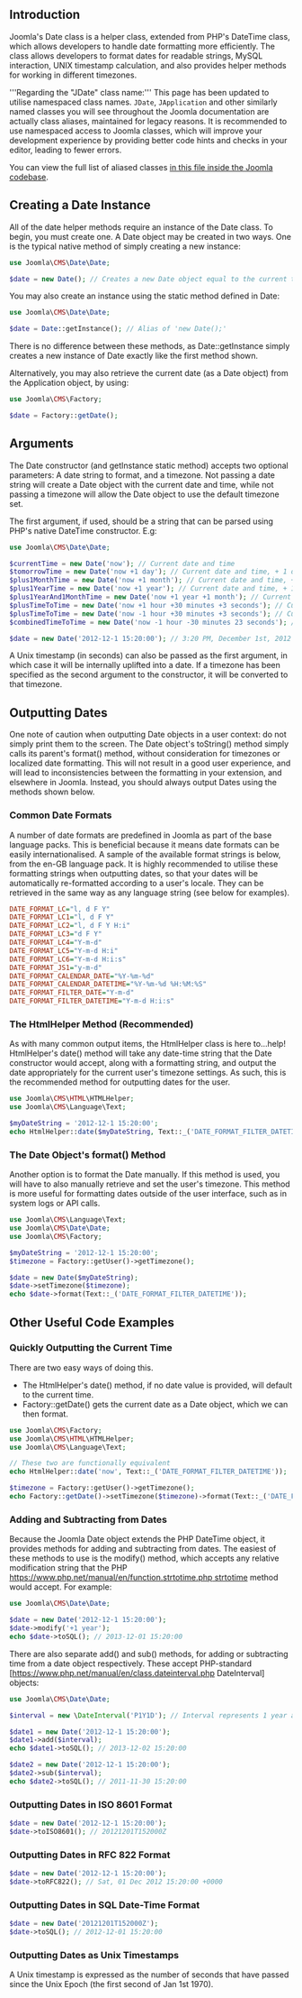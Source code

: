 <!-- Filename: How_to_use_JDate / Display title: How to use the Date class-->

## Introduction
Joomla's Date class is a helper class, extended from PHP's DateTime class, which allows developers to handle date formatting more efficiently. The class allows developers to format dates for readable strings, MySQL interaction, UNIX timestamp calculation, and also provides helper methods for working in different timezones.

'''Regarding the "JDate" class name:''' This page has been updated to utilise namespaced class names. `JDate`, `JApplication` and other similarly named classes you will see throughout the Joomla documentation are actually class aliases, maintained for legacy reasons. It is recommended to use namespaced access to Joomla classes, which will improve your development experience by providing better code hints and checks in your editor, leading to fewer errors. 

You can view the full list of aliased classes [in this file inside the Joomla codebase](https://github.com/joomla/joomla-cms/blob/staging/libraries/classmap.php).

## Creating a Date Instance
All of the date helper methods require an instance of the Date class. To begin, you must create one. A Date object may be created in two ways. One is the typical native method of simply creating a new instance:

```php
use Joomla\CMS\Date\Date;

$date = new Date(); // Creates a new Date object equal to the current time.
```

You may also create an instance using the static method defined in Date:

```php
use Joomla\CMS\Date\Date;

$date = Date::getInstance(); // Alias of 'new Date();'
```

There is no difference between these methods, as Date::getInstance simply creates a new instance of Date exactly like the first method shown.

Alternatively, you may also retrieve the current date (as a Date object) from the Application object, by using:
```php
use Joomla\CMS\Factory;

$date = Factory::getDate();
```

## Arguments

The Date constructor (and getInstance static method) accepts two optional parameters: A date string to format, and a timezone. Not passing a date string will create a Date object with the current date and time, while not passing a timezone will allow the Date object to use the default timezone set.

The first argument, if used, should be a string that can be parsed using PHP's native DateTime constructor. E.g:
```php
use Joomla\CMS\Date\Date;

$currentTime = new Date('now'); // Current date and time
$tomorrowTime = new Date('now +1 day'); // Current date and time, + 1 day.
$plus1MonthTime = new Date('now +1 month'); // Current date and time, + 1 month.
$plus1YearTime = new Date('now +1 year'); // Current date and time, + 1 year.
$plus1YearAnd1MonthTime = new Date('now +1 year +1 month'); // Current date and time, + 1 year and 1 month.
$plusTimeToTime = new Date('now +1 hour +30 minutes +3 seconds'); // Current date and time, + 1 hour, 30 minutes and 3 seconds
$plusTimeToTime = new Date('now -1 hour +30 minutes +3 seconds'); // Current date and time, + 1 hour, 30 minutes and 3 seconds
$combinedTimeToTime = new Date('now -1 hour -30 minutes 23 seconds'); // Current date and time, - 1 hour, +30 minutes and +23 seconds

$date = new Date('2012-12-1 15:20:00'); // 3:20 PM, December 1st, 2012
```

A Unix timestamp (in seconds) can also be passed as the first argument, in which case it will be internally uplifted into a date. If a timezone has been specified as the second argument to the constructor, it will be converted to that timezone.

## Outputting Dates

One note of caution when outputting Date objects in a user context: do not simply print them to the screen. The Date object's toString() method simply calls its parent's format() method, without consideration for timezones or localized date formatting. This will not result in a good user experience, and will lead to inconsistencies between the formatting in your extension, and elsewhere in Joomla. Instead, you should always output Dates using the methods shown below.

### Common Date Formats

A number of date formats are predefined in Joomla as part of the base language packs. This is beneficial because it means date formats can be easily internationalised. A sample of the available format strings is below, from the en-GB language pack. It is highly recommended to utilise these formatting strings when outputting dates, so that your dates will be automatically re-formatted according to a user's locale. They can be retrieved in the same way as any language string (see below for examples).

```ini
DATE_FORMAT_LC="l, d F Y"
DATE_FORMAT_LC1="l, d F Y"
DATE_FORMAT_LC2="l, d F Y H:i"
DATE_FORMAT_LC3="d F Y"
DATE_FORMAT_LC4="Y-m-d"
DATE_FORMAT_LC5="Y-m-d H:i"
DATE_FORMAT_LC6="Y-m-d H:i:s"
DATE_FORMAT_JS1="y-m-d"
DATE_FORMAT_CALENDAR_DATE="%Y-%m-%d"
DATE_FORMAT_CALENDAR_DATETIME="%Y-%m-%d %H:%M:%S"
DATE_FORMAT_FILTER_DATE="Y-m-d"
DATE_FORMAT_FILTER_DATETIME="Y-m-d H:i:s"
```

### The HtmlHelper Method (Recommended)

As with many common output items, the HtmlHelper class is here to...help! HtmlHelper's date() method will take any date-time string that the Date constructor would accept, along with a formatting string, and output the date appropriately for the current user's timezone settings. As such, this is the recommended method for outputting dates for the user.

```php
use Joomla\CMS\HTML\HTMLHelper;
use Joomla\CMS\Language\Text;

$myDateString = '2012-12-1 15:20:00';
echo HtmlHelper::date($myDateString, Text::_('DATE_FORMAT_FILTER_DATETIME'));
```

### The Date Object's format() Method

Another option is to format the Date manually. If this method is used, you will have to also manually retrieve and set the user's timezone. This method is more useful for formatting dates outside of the user interface, such as in system logs or API calls.

```php
use Joomla\CMS\Language\Text;
use Joomla\CMS\Date\Date;
use Joomla\CMS\Factory;

$myDateString = '2012-12-1 15:20:00';
$timezone = Factory::getUser()->getTimezone();

$date = new Date($myDateString);
$date->setTimezone($timezone);
echo $date->format(Text::_('DATE_FORMAT_FILTER_DATETIME'));
```

## Other Useful Code Examples

### Quickly Outputting the Current Time

There are two easy ways of doing this.
- The HtmlHelper's date() method, if no date value is provided, will default to the current time. 
- Factory::getDate() gets the current date as a Date object, which we can then format.


```php
use Joomla\CMS\Factory;
use Joomla\CMS\HTML\HTMLHelper;
use Joomla\CMS\Language\Text;

// These two are functionally equivalent
echo HtmlHelper::date('now', Text::_('DATE_FORMAT_FILTER_DATETIME'));

$timezone = Factory::getUser()->getTimezone();
echo Factory::getDate()->setTimezone($timezone)->format(Text::_('DATE_FORMAT_FILTER_DATETIME'));
```

### Adding and Subtracting from Dates

Because the Joomla Date object extends the PHP DateTime object, it provides methods for adding and subtracting from dates. The easiest of these methods to use is the modify() method, which accepts any relative modification string that the PHP [https://www.php.net/manual/en/function.strtotime.php strtotime]() method would accept. For example:

```php
use Joomla\CMS\Date\Date;

$date = new Date('2012-12-1 15:20:00');
$date->modify('+1 year');
echo $date->toSQL(); // 2013-12-01 15:20:00
```

There are also separate add() and sub() methods, for adding or subtracting time from a date object respectively. These accept PHP-standard [https://www.php.net/manual/en/class.dateinterval.php DateInterval] objects:

```php
use Joomla\CMS\Date\Date;

$interval = new \DateInterval('P1Y1D'); // Interval represents 1 year and 1 day

$date1 = new Date('2012-12-1 15:20:00');
$date1->add($interval);
echo $date1->toSQL(); // 2013-12-02 15:20:00

$date2 = new Date('2012-12-1 15:20:00');
$date2->sub($interval);
echo $date2->toSQL(); // 2011-11-30 15:20:00
```

### Outputting Dates in ISO 8601 Format

```php
$date = new Date('2012-12-1 15:20:00');
$date->toISO8601(); // 20121201T152000Z
```

### Outputting Dates in RFC 822 Format

```php
$date = new Date('2012-12-1 15:20:00');
$date->toRFC822(); // Sat, 01 Dec 2012 15:20:00 +0000
```

### Outputting Dates in SQL Date-Time Format

```php
$date = new Date('20121201T152000Z');
$date->toSQL(); // 2012-12-01 15:20:00
```

### Outputting Dates as Unix Timestamps

A Unix timestamp is expressed as the number of seconds that have passed since the Unix Epoch (the first second of Jan 1st 1970).

